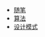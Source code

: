 <!-- 随笔 算法 设计模式 Linux 操作系统 网络 数据库-->
- [随笔](./随笔/index.html)
- [算法](./算法/index.html)
- [设计模式](./设计模式/index.html)